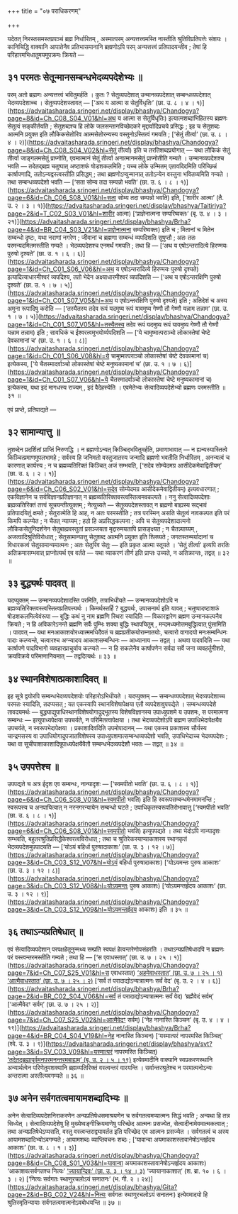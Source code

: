 +++
title = "०७ पराधिकरणम्"

+++

यदेतत् निरस्तसमस्तप्रपञ्चं ब्रह्म निर्धारितम् , अस्मात्परम् अन्यत्तत्त्वमस्ति नास्तीति श्रुतिविप्रतिपत्तेः संशयः । कानिचिद्धि वाक्यानि आपातेनैव प्रतिभासमानानि ब्रह्मणोऽपि परम् अन्यत्तत्त्वं प्रतिपादयन्तीव ; तेषां हि परिहारमभिधातुमयमुपक्रमः क्रियते —

## ३१ परमतः सेतून्मानसम्बन्धभेदव्यपदेशेभ्यः ॥

परम् अतो ब्रह्मणः अन्यत्तत्त्वं भवितुमर्हति । कुतः ? सेतुव्यपदेशात् उन्मानव्यपदेशात् सम्बन्धव्यपदेशात् भेदव्यपदेशाच्च । सेतुव्यपदेशस्तावत् — [‘अथ य आत्मा स सेतुर्विधृतिः’ (छा. उ. ८ । ४ । १)](https://advaitasharada.sringeri.net/display/bhashya/Chandogya?page=8&id=Ch_C08_S04_V01&hl=अथ य आत्मा स सेतुर्विधृतिः) इत्यात्मशब्दाभिहितस्य ब्रह्मणः सेतुत्वं सङ्कीर्तयति ; सेतुशब्दश्च हि लोके जलसन्तानविच्छेदकरे मृद्दार्वादिप्रचये प्रसिद्धः ; इह च सेतुशब्दः आत्मनि प्रयुक्त इति लौकिकसेतोरिव आत्मसेतोरन्यस्य वस्तुनोऽस्तित्वं गमयति ; [‘सेतुं तीर्त्वा’ (छा. उ. ८ । ४ । २)](https://advaitasharada.sringeri.net/display/bhashya/Chandogya?page=8&id=Ch_C08_S04_V02&hl=सेतुं तीर्त्वा) इति च तरतिशब्दप्रयोगात् — यथा लौकिकं सेतुं तीर्त्वा जाङ्गलमसेतुं प्राप्नोति, एवमात्मानं सेतुं तीर्त्वा अनात्मानमसेतुं प्राप्नोतीति गम्यते । उन्मानव्यपदेशश्च भवति — तदेतद्ब्रह्म चतुष्पात् अष्टाशफं षोडशकलमिति ; यच्च लोके उन्मितम् एतावदिदमिति परिच्छिन्नं कार्षापणादि, ततोऽन्यद्वस्त्वस्तीति प्रसिद्धम् ; तथा ब्रह्मणोऽप्युन्मानात् ततोऽन्येन वस्तुना भवितव्यमिति गम्यते । तथा सम्बन्धव्यपदेशो भवति — [‘सता सोम्य तदा सम्पन्नो भवति’ (छा. उ. ६ । ८ । १)](https://advaitasharada.sringeri.net/display/bhashya/Chandogya?page=6&id=Ch_C06_S08_V01&hl=सता सोम्य तदा सम्पन्नो भवति) इति, [‘शारीर आत्मा’ (तै. उ. २ । ३ । १)](https://advaitasharada.sringeri.net/display/bhashya/Taitiriya?page=2&id=T_C02_S03_V01&hl=शारीर आत्मा) [‘प्राज्ञेनात्मना सम्परिष्वक्तः’ (बृ. उ. ४ । ३ । २१)](https://advaitasharada.sringeri.net/display/bhashya/Brha?page=4&id=BR_C04_S03_V21&hl=प्राज्ञेनात्मना सम्परिष्वक्तः) इति च ; मितानां च मितेन सम्बन्धो दृष्टः, यथा नराणां नगरेण ; जीवानां च ब्रह्मणा सम्बन्धं व्यपदिशति सुषुप्तौ ; अतः ततः परमन्यदमितमस्तीति गम्यते । भेदव्यपदेशश्च एनमर्थं गमयति ; तथा हि — [‘अथ य एषोऽन्तरादित्ये हिरण्मयः पुरुषो दृश्यते’ (छा. उ. १ । ६ । ६)](https://advaitasharada.sringeri.net/display/bhashya/Chandogya?page=1&id=Ch_C01_S06_V06&hl=अथ य एषोऽन्तरादित्ये हिरण्मयः पुरुषो दृश्यते) इत्यादित्याधारमीश्वरं व्यपदिश्य, ततो भेदेन अक्ष्याधारमीश्वरं व्यपदिशति — [‘अथ य एषोऽन्तरक्षिणि पुरुषो दृश्यते’ (छा. उ. १ । ७ । ५)](https://advaitasharada.sringeri.net/display/bhashya/Chandogya?page=1&id=Ch_C01_S07_V05&hl=अथ य एषोऽन्तरक्षिणि पुरुषो दृश्यते) इति ; अतिदेशं च अस्य अमुना रूपादिषु करोति — [‘तस्यैतस्य तदेव रूपं यदमुष्य रूपं यावमुष्य गेष्णौ तौ गेष्णौ यन्नाम तन्नाम’ (छा. उ. १ । ७ । ५)](https://advaitasharada.sringeri.net/display/bhashya/Chandogya?page=1&id=Ch_C01_S07_V05&hl=तस्यैतस्य तदेव रूपं यदमुष्य रूपं यावमुष्य गेष्णौ तौ गेष्णौ यन्नाम तन्नाम) इति ; सावधिकं च ईश्वरत्वमुभयोर्व्यपदिशति — [‘ये चामुष्मात्पराञ्चो लोकास्तेषां चेष्टे देवकामानां च’ (छा. उ. १ । ६ । ८)](https://advaitasharada.sringeri.net/display/bhashya/Chandogya?page=1&id=Ch_C01_S06_V08&hl=ये चामुष्मात्पराञ्चो लोकास्तेषां चेष्टे देवकामानां च) इत्येकस्य, [‘ये चैतस्मादर्वाञ्चो लोकास्तेषां चेष्टे मनुष्यकामानां च’ (छा. उ. १ । ७ । ६)](https://advaitasharada.sringeri.net/display/bhashya/Chandogya?page=1&id=Ch_C01_S07_V06&hl=ये चैतस्मादर्वाञ्चो लोकास्तेषां चेष्टे मनुष्यकामानां च) इत्येकस्य, यथा इदं मागधस्य राज्यम् , इदं वैदेहस्येति । एवमेतेभ्यः सेत्वादिव्यपदेशेभ्यो ब्रह्मणः परमस्तीति ॥ ३१ ॥

एवं प्राप्ते, प्रतिपाद्यते —

## ३२ सामान्यात्तु ॥

तुशब्देन प्रदर्शितां प्राप्तिं निरुणद्धि । न ब्रह्मणोऽन्यत् किञ्चिद्भवितुमर्हति, प्रमाणाभावात् — न ह्यन्यस्यास्तित्वे किञ्चित्प्रमाणमुपलभामहे ; सर्वस्य हि जनिमतो वस्तुजातस्य जन्मादि ब्रह्मणो भवतीति निर्धारितम् , अनन्यत्वं च कारणात् कार्यस्य ; न च ब्रह्मव्यतिरिक्तं किञ्चित् अजं सम्भवति, [‘सदेव सोम्येदमग्र आसीदेकमेवाद्वितीयम्’ (छा. उ. ६ । २ । १)](https://advaitasharada.sringeri.net/display/bhashya/Chandogya?page=6&id=Ch_C06_S02_V01&hl=सदेव सोम्येदमग्र आसीदेकमेवाद्वितीयम्) इत्यवधारणात् ; एकविज्ञानेन च सर्वविज्ञानप्रतिज्ञानात् न ब्रह्मव्यतिरिक्तवस्त्वस्तित्वमवकल्पते । ननु सेत्वादिव्यपदेशाः ब्रह्मव्यतिरिक्तं तत्त्वं सूचयन्तीत्युक्तम् ; नेत्युच्यते — सेतुव्यपदेशस्तावत् न ब्रह्मणो बाह्यस्य सद्भावं प्रतिपादयितुं क्षमते ; सेतुरात्मेति हि आह, न अतः परमस्तीति ; तत्र परस्मिन् असति सेतुत्वं नावकल्पत इति परं किमपि कल्प्येत ; न चैतत् न्याय्यम् ; हठो हि अप्रसिद्धकल्पना ; अपि च सेतुव्यपदेशादात्मनो लौकिकसेतुनिदर्शनेन सेतुबाह्यवस्तुतां प्रसञ्जयता मृद्दारुमयतापि प्रासङ्क्ष्यत ; न चैतन्न्याय्यम् , अजत्वादिश्रुतिविरोधात् ; सेतुसामान्यात्तु सेतुशब्द आत्मनि प्रयुक्त इति श्लिष्यते ; जगतस्तन्मर्यादानां च विधारकत्वं सेतुसामान्यमात्मनः ; अतः सेतुरिव सेतुः — इति प्रकृत आत्मा स्तूयते । ‘सेतुं तीर्त्वा’ इत्यपि तरतिः अतिक्रमासम्भवात् प्राप्नोत्यर्थ एव वर्तते — यथा व्याकरणं तीर्ण इति प्राप्तः उच्यते, न अतिक्रान्तः, तद्वत् ॥ ३२ ॥

## ३३ बुद्ध्यर्थः पादवत् ॥

यदप्युक्तम् — उन्मानव्यपदेशादस्ति परमिति, तत्राभिधीयते — उन्मानव्यपदेशोऽपि न ब्रह्मव्यतिरिक्तवस्त्वस्तित्वप्रतिपत्त्यर्थः । किमर्थस्तर्हि ? बुद्ध्यर्थः, उपासनार्थ इति यावत् ; चतुष्पादष्टाशफं षोडशकलमित्येवंरूपा — बुद्धिः कथं नु नाम ब्रह्मणि स्थिरा स्यादिति — विकारद्वारेण ब्रह्मण उन्मानकल्पनैव क्रियते ; न हि अविकारेऽनन्ते ब्रह्मणि सर्वैः पुम्भिः शक्या बुद्धिः स्थापयितुम् , मन्दमध्यमोत्तमबुद्धित्वात् पुंसामिति । पादवत् — यथा मनआकाशयोरध्यात्ममधिदैवतं च ब्रह्मप्रतीकयोराम्नातयोः, चत्वारो वागादयो मनःसम्बन्धिनः पादाः कल्प्यन्ते, चत्वारश्च अग्न्यादय आकाशसम्बन्धिनः — आध्यानाय — तद्वत् । अथवा पादवदिति — यथा कार्षापणे पादविभागो व्यवहारप्राचुर्याय कल्प्यते — न हि सकलेनैव कार्षापणेन सर्वदा सर्वे जना व्यवहर्तुमीशते, क्रयविक्रये परिमाणानियमात् — तद्वदित्यर्थः ॥ ३३ ॥

## ३४ स्थानविशेषात्प्रकाशादिवत् ॥

इह सूत्रे द्वयोरपि सम्बन्धभेदव्यपदेशयोः परिहारोऽभिधीयते । यदप्युक्तम् — सम्बन्धव्यपदेशात् भेदव्यपदेशाच्च परमतः स्यादिति, तदप्यसत् ; यत एकस्यापि स्थानविशेषापेक्षया एतौ व्यपदेशावुपपद्येते । सम्बन्धव्यपदेशे तावदयमर्थः — बुद्ध्याद्युपाधिस्थानविशेषयोगादुद्भूतस्य विशेषविज्ञानस्य उपाध्युपशमे य उपशमः, स परमात्मना सम्बन्धः — इत्युपाध्यपेक्षया उपचर्यते, न परिमितत्वापेक्षया । तथा भेदव्यपदेशोऽपि ब्रह्मण उपाधिभेदापेक्षयैव उपचर्यते, न स्वरूपभेदापेक्षया । प्रकाशादिवदिति उपमोपादानम् — यथा एकस्य प्रकाशस्य सौर्यस्य चान्द्रमसस्य वा उपाधियोगादुपजातविशेषस्य उपाध्युपशमात्सम्बन्धव्यपदेशो भवति, उपाधिभेदाच्च भेदव्यपदेशः ; यथा वा सूचीपाशाकाशादिषूपाध्यपेक्षयैवैतौ सम्बन्धभेदव्यपदेशौ भवतः — तद्वत् ॥ ३४ ॥

## ३५ उपपत्तेश्च ॥

उपपद्यते च अत्र ईदृश एव सम्बन्धः, नान्यादृशः — [‘स्वमपीतो भवति’ (छा. उ. ६ । ८ । १)](https://advaitasharada.sringeri.net/display/bhashya/Chandogya?page=6&id=Ch_C06_S08_V01&hl=स्वमपीतो भवति) इति हि स्वरूपसम्बन्धमेनमामनन्ति ; स्वरूपस्य च अनपायित्वात् न नरनगरन्यायेन सम्बन्धो घटते ; उपाधिकृतस्वरूपतिरोभावात्तु [‘स्वमपीतो भवति’ (छा. उ. ६ । ८ । १)](https://advaitasharada.sringeri.net/display/bhashya/Chandogya?page=6&id=Ch_C06_S08_V01&hl=स्वमपीतो भवति) इत्युपपद्यते । तथा भेदोऽपि नान्यादृशः सम्भवति, बहुतरश्रुतिप्रसिद्धैकेश्वरत्वविरोधात् ; तथा च श्रुतिरेकस्याप्याकाशस्य स्थानकृतं भेदव्यपदेशमुपपादयति — [‘योऽयं बहिर्धा पुरुषादाकाशः’ (छा. उ. ३ । १२ । ७)](https://advaitasharada.sringeri.net/display/bhashya/Chandogya?page=3&id=Ch_C03_S12_V07&hl=योऽयं बहिर्धा पुरुषादाकाशः) [‘योऽयमन्तः पुरुष आकाशः’ (छा. उ. ३ । १२ । ८)](https://advaitasharada.sringeri.net/display/bhashya/Chandogya?page=3&id=Ch_C03_S12_V08&hl=योऽयमन्तः पुरुष आकाशः) [‘योऽयमन्तर्हृदय आकाशः’ (छा. उ. ३ । १२ । ९)](https://advaitasharada.sringeri.net/display/bhashya/Chandogya?page=3&id=Ch_C03_S12_V09&hl=योऽयमन्तर्हृदय आकाशः) इति ॥ ३५ ॥

## ३६ तथाऽन्यप्रतिषेधात् ॥

एवं सेत्वादिव्यपदेशान् परपक्षहेतूनुन्मथ्य सम्प्रति स्वपक्षं हेत्वन्तरेणोपसंहरति । तथाऽन्यप्रतिषेधादपि न ब्रह्मणः परं वस्त्वन्तरमस्तीति गम्यते ; तथा हि — [‘स एवाधस्तात्’ (छा. उ. ७ । २५ । १)](https://advaitasharada.sringeri.net/display/bhashya/Chandogya?page=7&id=Ch_C07_S25_V01&hl=स एवाधस्तात्) [‘अहमेवाधस्तात्’ (छा. उ. ७ । २५ । १)](https://advaitasharada.sringeri.net/display/bhashya/Chandogya?page=7&id=Ch_C07_S25_V01&hl=अहमेवाधस्तात्) [‘आत्मैवाधस्तात्’ (छा. उ. ७ । २५ । २)](https://advaitasharada.sringeri.net/display/bhashya/Chandogya?page=7&id=Ch_C07_S25_V02&hl=आत्मैवाधस्तात्) [‘सर्वं तं परादाद्योऽन्यत्रात्मनः सर्वं वेद’ (बृ. उ. २ । ४ । ६)](https://advaitasharada.sringeri.net/display/bhashya/Brha?page=2&id=BR_C02_S04_V06&hl=सर्वं तं परादाद्योऽन्यत्रात्मनः सर्वं वेद) ‘ब्रह्मैवेदं सर्वम्’ [‘आत्मैवेदꣳ सर्वम्’ (छा. उ. ७ । २५ । २)](https://advaitasharada.sringeri.net/display/bhashya/Chandogya?page=7&id=Ch_C07_S25_V02&hl=आत्मैवेदꣳ सर्वम्) [‘नेह नानास्ति किञ्चन’ (बृ. उ. ४ । ४ । १९)](https://advaitasharada.sringeri.net/display/bhashya/Brha?page=4&id=BR_C04_S04_V19&hl=नेह नानास्ति किञ्चन) [‘यस्मात्परं नापरमस्ति किञ्चित्’ (श्वे. उ. ३ । ९)](https://advaitasharada.sringeri.net/display/bhashya/svt?page=3&id=SV_C03_V09&hl=यस्मात्परं नापरमस्ति किञ्चित्) [‘तदेतद्ब्रह्मापूर्वमनपरमनन्तरमबाह्यम्’ (बृ. उ. २ । ५ । १९)](https://advaitasharada.sringeri.net/display/bhashya/Brha?page=2&id=BR_C02_S05_V19&hl=तदेतद्ब्रह्मापूर्वमनपरमनन्तरमबाह्यम्) इत्येवमादीनि वाक्यानि स्वप्रकरणस्थानि अन्यार्थत्वेन परिणेतुमशक्यानि ब्रह्मव्यतिरिक्तं वस्त्वन्तरं वारयन्ति । सर्वान्तरश्रुतेश्च न परमात्मनोऽन्यः अन्तरात्मा अस्तीत्यवगम्यते ॥ ३६ ॥

## ३७ अनेन सर्वगतत्वमायामशब्दादिभ्यः ॥

अनेन सेत्वादिव्यपदेशनिराकरणेन अन्यप्रतिषेधसमाश्रयणेन च सर्वगतत्वमप्यात्मनः सिद्धं भवति ; अन्यथा हि तन्न सिध्येत् । सेत्वादिव्यपदेशेषु हि मुख्येष्वङ्गीक्रियमाणेषु परिच्छेद आत्मनः प्रसज्येत, सेत्वादीनामेवमात्मकत्वात् ; तथा अन्यप्रतिषेधेऽप्यसति, वस्तु वस्त्वन्तराद्व्यावर्तत इति परिच्छेद एव आत्मनः प्रसज्येत । सर्वगतत्वं च अस्य आयामशब्दादिभ्योऽवगम्यते ; आयामशब्दः व्याप्तिवचनः शब्दः ; [‘यावान्वा अयमाकाशस्तावानेषोऽन्तर्हृदय आकाशः’ (छा. उ. ८ । १ । ३)](https://advaitasharada.sringeri.net/display/bhashya/Chandogya?page=8&id=Ch_C08_S01_V03&hl=यावान्वा अयमाकाशस्तावानेषोऽन्तर्हृदय आकाशः) ‘आकाशवत्सर्वगतश्च नित्यः’ [‘ज्यायान्दिवः’ (छा. उ. ३ । १४ । ३)](https://advaitasharada.sringeri.net/display/bhashya/Chandogya?page=3&id=Ch_C03_S14_V03&hl=ज्यायान्दिवः) ‘ज्यायानाकाशात्’ (श. ब्रा. १० । ६ । ३ । २) [‘नित्यः सर्वगतः स्थाणुरचलोऽयं सनातनः’ (भ. गी. २ । २४)](https://advaitasharada.sringeri.net/display/bhashya/Gita?page=2&id=BG_C02_V24&hl=नित्यः सर्वगतः स्थाणुरचलोऽयं सनातनः) इत्येवमादयो हि श्रुतिस्मृतिन्यायाः सर्वगतत्वमात्मनोऽवबोधयन्ति ॥ ३७ ॥

